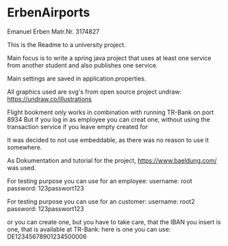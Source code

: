 # ErbenAirports

Emanuel Erben
Matr.Nr. 3174827

This is the Readme to a university project.

Main focus is to write a spring java project that uses at least one service from another student and also publishes one service.

Main settings are saved in application.properties.

All graphics used are svg's from open source project undraw:
<a>https://undraw.co/illustrations

Flight bookment only works in combination with running TR-Bank on port 8934
But if you log in as employee you can creat one, without using the transaction service if you leave empty created for

It was decided to not use embeddable, as there was no reason to use it somewhere.

As Dokumentation and tutorial for the project, <a>https://www.baeldung.com/ was used.

For testing purpose you can use for an employee:
username: root
password: 123passwort123

For testing purpose you can use for an customer:
username: root2
password: 123passwort123

or you can create one, but you have to take care, that the IBAN you insert is one, that is available at TR-Bank:
here is one you can use: DE12345678901234500006


